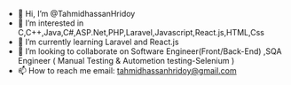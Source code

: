 - 👋 Hi, I’m @TahmidhassanHridoy
- 👀 I’m interested in C,C++,Java,C#,ASP.Net,PHP,Laravel,Javascript,React.js,HTML,Css
- 🌱 I’m currently learning Laravel and React.js
- 💞️ I’m looking to collaborate on Software Engineer(Front/Back-End) ,SQA Engineer ( Manual Testing & Autometion testing-Selenium )
- 📫 How to reach me email: tahmidhassanhridoy@gmail.com

<!---
TahmidhassanHridoy/TahmidhassanHridoy is a ✨ special ✨ repository because its `README.md` (this file) appears on your GitHub profile.
You can click the Preview link to take a look at your changes.
--->
